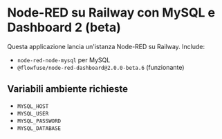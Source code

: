 # Node-RED su Railway con MySQL e Dashboard 2 (beta)

Questa applicazione lancia un'istanza Node-RED su Railway. Include:

- `node-red-node-mysql` per MySQL
- `@flowfuse/node-red-dashboard@2.0.0-beta.6` (funzionante)

## Variabili ambiente richieste

- `MYSQL_HOST`
- `MYSQL_USER`
- `MYSQL_PASSWORD`
- `MYSQL_DATABASE`
